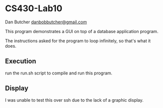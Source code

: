 # CS430-Lab10
Dan Butcher
danbobbutcher@gmail.com

This program demonstrates a GUI on top of a database application program.

The instructions asked for the program to loop infinitely, so that's what it does.

## Execution
run the run.sh script to compile and run this program.

## Display
I was unable to test this over ssh due to the lack of a graphic display.